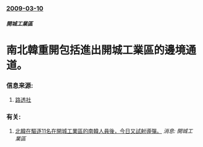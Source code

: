 ### [2009-03-10](/news/2009/03/10/index.md)

##### 開城工業區
# 南北韓重開包括進出開城工業區的邊境通道。




### 信息来源:

1. [路透社](http://www.reuters.com/article/worldNews/idUSSEO22687020090310)

### 有关:

1. [北韓在驅逐11名在開城工業區的南韓人員後，今日又試射導彈。](/zh/news/2008/03/28/北韓在驅逐11名在開城工業區的南韓人員後-今日又試射導彈.md) _消息: 開城工業區_
